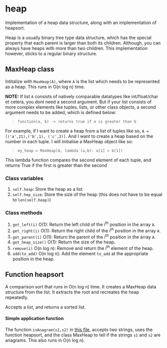 # heap
Implementation of a heap data structure, along with an implementation of heapsort.

Heap is a usually binary tree type data structure, which has the special property that each parent is larger than both its children. Although, you can always have heaps with more than two children. This implementation however, sticks to a regular binary structure.

## MaxHeap class
Intitalize with `MaxHeap(A)`, where `A` is the list which needs to be represented as a heap. This runs in O(n log n) time.

**NOTE:** If list `A` consists of natively comparable datatypes like int/float/char et cetera, you dont need a second argument. But if your list consists of more complex elements like tuples, lists, or other class objects, a second argument needs to be added, which is defined below:

> `function(a, b) -> returns true if a is greater than b` 

For example, if I want to create a heap from a list of tuples like so, `A = [('a',21),('b',1), ('c',3)]`. And I want to create a heap based on the number in each tuple. I will initialise a MaxHeap object like so: 

> `my_heap = MaxHeap(A, lambda (a,b): a[1] > b[1])`

This lambda function compares the second element of each tuple, and returns True if the first is greater than the second

### Class variables
1. `self.heap`: Store the heap as a list
2. `self.hep_size`: Store the size of the heap (this does not have to be equal to `len(self.heap)`)

### Class methods
1. `get_left(i)` O(1): Return the left child of the i<sup>th</sup> position in the array `A`.
2. `get_right(i)` O(1): Return the right child of the i<sup>th</sup> position in the array `A`.
3. `get_parent(i)` O(1): Return the parent of the i<sup>th</sup> position in the array `A`.
4. `get_heap_size()` O(1): Return the size of the heap.
4. `remove(i)` O(n log n): Remove and return the i<sup>th</sup> element of the heap.
4. `add(to_add)` O(n log n): Add the element `to_add` at the appropriate position in the heap.

## Function heapsort
A comparison sort that runs in O(n log n) time. It creates a MaxHeap data structure from the list. It extracts the root and recreates the heap repeatedly. 

Accepts a list, and returns a sorted list.

#### Simple application function
The function `isAnagram(s1,s2)` in [this file](anagram.py), accepts two strings, uses the function heapsort, and the class MaxHeap to tell if the strings `s1` and `s2` are anagrams. This also runs in O(n log n).

